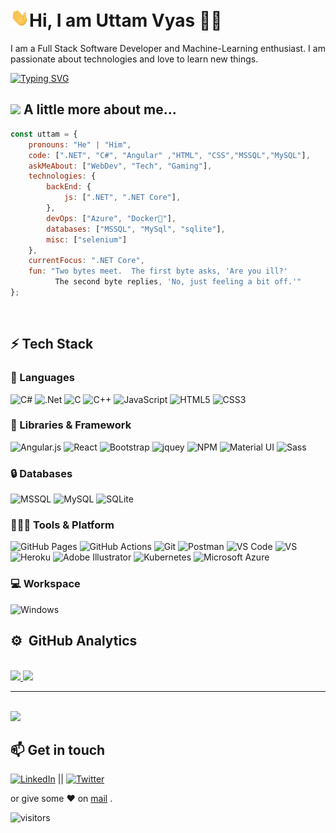 
# <img src="https://raw.githubusercontent.com/ABSphreak/ABSphreak/master/gifs/Hi.gif" width="30px">Hi, I am Uttam Vyas 👨‍💻

I am a Full Stack Software Developer and Machine-Learning enthusiast. I am passionate about technologies and love to learn new things.

[![Typing SVG](https://readme-typing-svg.herokuapp.com/?lines=I+build+things+for+web)](https://git.io/typing-svg)

## <img src="https://media.giphy.com/media/VgCDAzcKvsR6OM0uWg/giphy.gif" width="50"> A little more about me...  

```javascript
const uttam = {
    pronouns: "He" | "Him",
    code: [".NET", "C#", "Angular" ,"HTML", "CSS","MSSQL","MySQL"],
    askMeAbout: ["WebDev", "Tech", "Gaming"],
    technologies: {
        backEnd: {
            js: [".NET", ".NET Core"],
        },
        devOps: ["Azure", "Docker🐳"],
        databases: ["MSSQL", "MySql", "sqlite"],
        misc: ["selenium"]
    },
    currentFocus: ".NET Core",
    fun: "Two bytes meet.  The first byte asks, 'Are you ill?'
          The second byte replies, 'No, just feeling a bit off.'"
};
```
<br>

## ⚡ Tech Stack

### 🚀 Languages

![C#](https://img.shields.io/badge/c%23-%23239120.svg?style=for-the-badge&logo=c-sharp&logoColor=white)
![.Net](https://img.shields.io/badge/.NET-5C2D91?style=for-the-badge&logo=.net&logoColor=white)
![C](https://img.shields.io/badge/C-00599C?style=for-the-badge&logo=c&logoColor=white)
![C++](https://img.shields.io/badge/C%2B%2B-00599C?style=for-the-badge&logo=c%2B%2B&logoColor=white)
![JavaScript](https://img.shields.io/badge/JavaScript-323330?style=for-the-badge&logo=javascript&logoColor=F7DF1E)
![HTML5](https://img.shields.io/badge/HTML5-E34F26?style=for-the-badge&logo=html5&logoColor=white)
![CSS3](https://img.shields.io/badge/CSS3-1572B6?style=for-the-badge&logo=css3&logoColor=white)


### 🧩 Libraries & Framework

![Angular.js](https://img.shields.io/badge/angular.js-%23E23237.svg?style=for-the-badge&logo=angularjs&logoColor=white)
![React](https://img.shields.io/badge/React-20232A?style=for-the-badge&logo=react&logoColor=61DAFB)
![Bootstrap](https://img.shields.io/badge/Bootstrap-563D7C?style=for-the-badge&logo=bootstrap&logoColor=white)
![jquey](https://img.shields.io/badge/jQuery-0769AD?style=for-the-badge&logo=jquery&logoColor=white)
![NPM](https://img.shields.io/badge/npm-CB3837?style=for-the-badge&logo=npm&logoColor=white)
![Material UI](https://img.shields.io/badge/Material--UI-0081CB?style=for-the-badge&logo=material-ui&logoColor=white)
![Sass](https://img.shields.io/badge/Sass-CC6699?style=for-the-badge&logo=sass&logoColor=white)

### 🔒 Databases

![MSSQL](https://img.shields.io/badge/Microsoft_SQL_Server-CC2927?style=for-the-badge&logo=microsoft-sql-server&logoColor=white)
![MySQL](https://img.shields.io/badge/MySQL-00000F?style=for-the-badge&logo=mysql&logoColor=white)
![SQLite](https://img.shields.io/badge/SQLite-07405E?style=for-the-badge&logo=sqlite&logoColor=white)


### 🧑🏻‍💻 Tools & Platform

![GitHub Pages](https://img.shields.io/badge/GitHub_Pages-100000?style=for-the-badge&logo=github&logoColor=white)
![GitHub Actions](https://img.shields.io/badge/GitHub_Actions-2088FF?style=for-the-badge&logo=github-actions&logoColor=white)
![Git](https://img.shields.io/badge/Git-F05032?style=for-the-badge&logo=git&logoColor=white)
![Postman](https://img.shields.io/badge/Postman-FF6C37?style=for-the-badge&logo=Postman&logoColor=white)
![VS Code](https://img.shields.io/badge/Visual_Studio_Code-0078D4?style=for-the-badge&logo=visual%20studio%20code&logoColor=white)
![VS](https://img.shields.io/badge/Visual_Studio-5C2D91?style=for-the-badge&logo=visual%20studio&logoColor=white)
![Heroku](https://img.shields.io/badge/Heroku-430098?style=for-the-badge&logo=heroku&logoColor=white)
![Adobe Illustrator](https://img.shields.io/badge/Adobe%20Illustrator-FF9A00?style=for-the-badge&logo=adobe%20illustrator&logoColor=white)
![Kubernetes](https://img.shields.io/badge/kubernetes-326ce5.svg?&style=for-the-badge&logo=kubernetes&logoColor=white)
![Microsoft Azure](https://img.shields.io/badge/Microsoft_Azure-0089D6?style=for-the-badge&logo=microsoft-azure&logoColor=white)

### 💻 Workspace

![Windows](https://img.shields.io/badge/Windows-0078D6?style=for-the-badge&logo=windows&logoColor=white)



## ⚙️ &nbsp;GitHub Analytics

<p>
  <br>
  <a href="https://github.com/uttamvyas">
    <img height="180em" src="https://github-readme-stats.vercel.app/api?username=uvcreation&show_icons=true&hide_border=true"/>
    <img height="180em" src="https://github-readme-stats.anuraghazra1.vercel.app/api/top-langs/?username=uvcreation&hide_border=true&layout=compact" />
  </a>
  <br>

  ----

  <br>
  <a href="https://github.com/uttamvyas">
      <img height="180em" src="https://github-readme-streak-stats.herokuapp.com/?user=uvcreation&hide_border=true"/>  
  </a> 
</p>

## 📫 Get in touch
[![LinkedIn](https://img.shields.io/badge/LinkedIn-0077B5?style=for-the-badge&logo=linkedin&logoColor=white)](https://www.linkedin.com/in/uvcreation) || [![Twitter](https://img.shields.io/badge/Twitter-1DA1F2?style=for-the-badge&logo=twitter&logoColor=white)](https://twitter.com/uvcreation)

or give some ♥ on [mail](mailto:uttamvs031@gmail.com) .



![visitors](https://visitor-badge.glitch.me/badge?page_id=uttamvs/uttamvs)


 
